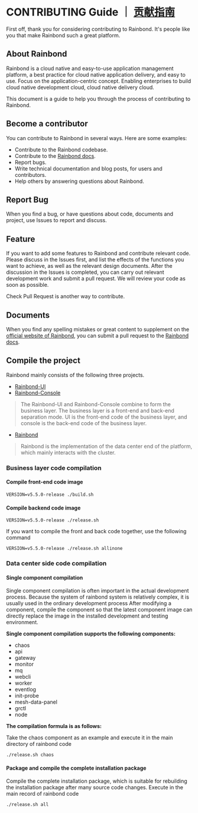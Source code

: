 # CONTRIBUTING Guide ｜ [贡献指南](https://rainbond.io/docs/contribution)

First off, thank you for considering contributing to Rainbond. It's people like you that make Rainbond such a great platform.

## About Rainbond

Rainbond is a cloud native and easy-to-use application management platform, a best practice for cloud native application delivery, and easy to use. Focus on the application-centric concept. Enabling enterprises to build cloud native development cloud, cloud native delivery cloud.

This document is a guide to help you through the process of contributing to Rainbond.

## Become a contributor

You can contribute to Rainbond in several ways. Here are some examples:

* Contribute to the Rainbond codebase.
* Contribute to the [Rainbond docs](https://github.com/goodrain/rainbond-docs).
* Report bugs.
* Write technical documentation and blog posts, for users and contributors.
* Help others by answering questions about Rainbond.


## Report Bug

When you find a bug, or have questions about code, documents and project, use Issues to report and discuss.

## Feature

If you want to add some features to Rainbond and contribute relevant code. Please discuss in the Issues first, and list the effects of the functions you want to achieve, as well as the relevant design documents. After the discussion in the Issues is completed, you can carry out relevant development work and submit a pull request. We will review your code as soon as possible.

Check Pull Request is another way to contribute.

## Documents

When you find any spelling mistakes or great content to supplement on the [official website of Rainbond](https://www.rainbond.io/), you can submit a pull request to the [Rainbond docs](https://github.com/goodrain/rainbond-docs).

## Compile the project

Rainbond mainly consists of the following three projects.

- [Rainbond-UI](https://github.com/goodrain/rainbond-ui)
- [Rainbond-Console](https://github.com/goodrain/rainbond-console)

> The Rainbond-UI and Rainbond-Console combine to form the business layer. The business layer is a front-end and back-end separation mode. UI is the front-end code of the business layer, and console is the back-end code of the business layer.

- [Rainbond](https://github.com/goodrain/rainbond-console)

> Rainbond is the implementation of the data center end of the platform, which mainly interacts with the cluster.

### Business layer code compilation

#### Compile front-end code image

```
VERSION=v5.5.0-release ./build.sh
```

#### Compile backend code image

```
VERSION=v5.5.0-release ./release.sh
```

If you want to compile the front and back code together, use the following command

```
VERSION=v5.5.0-release ./release.sh allinone
```

### Data center side code compilation

#### Single component compilation

Single component compilation is often important in the actual development process. Because the system of rainbond system is relatively complex, it is usually used in the ordinary development process
After modifying a component, compile the component so that the latest component image can directly replace the image in the installed development and testing environment.

**Single component compilation supports the following components:**

- chaos
- api
- gateway
- monitor
- mq
- webcli
- worker
- eventlog
- init-probe
- mesh-data-panel
- grctl
- node

**The compilation formula is as follows:**

Take the chaos component as an example and execute it in the main directory of rainbond code

```./release.sh chaos```
#### Package and compile the complete installation package

Compile the complete installation package, which is suitable for rebuilding the installation package after many source code changes. Execute in the main record of rainbond code

```./release.sh all```
